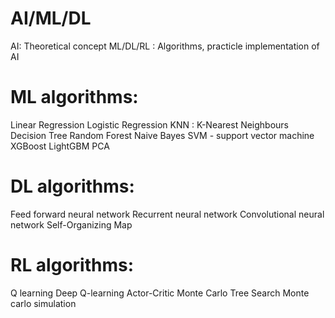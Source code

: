 # AI/ML/DL

AI: Theoretical concept
ML/DL/RL : Algorithms, practicle implementation of AI

# ML algorithms:
Linear Regression
Logistic Regression
KNN : K-Nearest Neighbours
Decision Tree
Random Forest
Naive Bayes
SVM - support vector machine
XGBoost
LightGBM
PCA


# DL algorithms:
Feed forward neural network
Recurrent neural network
Convolutional neural network
Self-Organizing Map


# RL algorithms:
Q learning
Deep Q-learning
Actor-Critic
Monte Carlo Tree Search
Monte carlo simulation